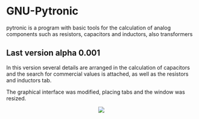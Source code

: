 # GNU-Pytronic
pytronic is a program with basic tools for the calculation of analog components such as resistors, capacitors and inductors, also transformers


## Last version alpha 0.001
In this version several details are arranged in the calculation of capacitors and the search for commercial values ​​is attached, as well as the resistors and inductors tab.

The graphical interface was modified, placing tabs and the window was resized.

<p align="center"><img src="https://github.com/l337quez/GNU-Pytronic/blob/master/Sources/versiones/V%200.001.jpg"></p>  

